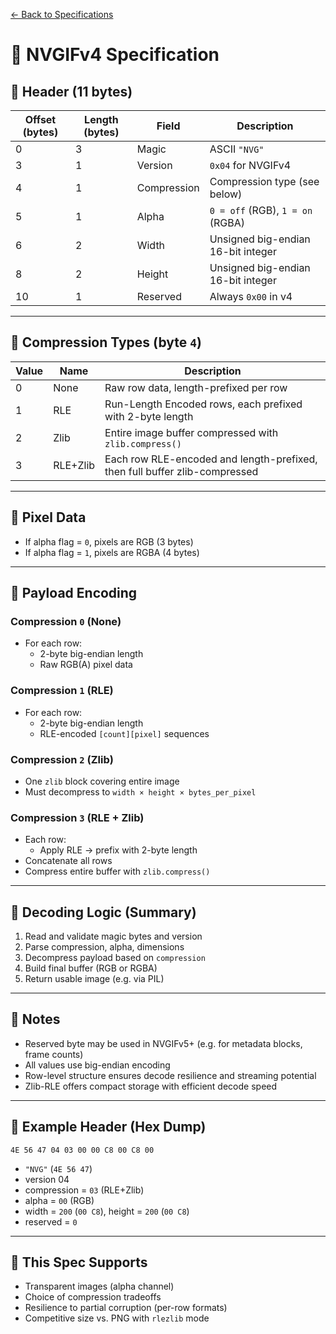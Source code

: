 [&larr; Back to Specifications](README.md)
# 📄 NVGIFv4 Specification

## 🧠 Header (11 bytes)

| Offset (bytes) | Length (bytes) | Field            | Description                                 |
|----------------|----------------|------------------|---------------------------------------------|
| 0              | 3              | Magic            | ASCII `"NVG"`                                |
| 3              | 1              | Version          | `0x04` for NVGIFv4                          |
| 4              | 1              | Compression      | Compression type (see below)               |
| 5              | 1              | Alpha            | `0 = off` (RGB), `1 = on` (RGBA)            |
| 6              | 2              | Width            | Unsigned big-endian 16-bit integer          |
| 8              | 2              | Height           | Unsigned big-endian 16-bit integer          |
| 10             | 1              | Reserved         | Always `0x00` in v4                          |

---

## 💾 Compression Types (byte `4`)

| Value | Name        | Description                                                 |
|-------|-------------|-------------------------------------------------------------|
| 0     | None        | Raw row data, length-prefixed per row                        |
| 1     | RLE         | Run-Length Encoded rows, each prefixed with 2-byte length   |
| 2     | Zlib        | Entire image buffer compressed with `zlib.compress()`       |
| 3     | RLE+Zlib    | Each row RLE-encoded and length-prefixed, then full buffer zlib-compressed |

---

## 🎨 Pixel Data

- If alpha flag = `0`, pixels are RGB (3 bytes)
- If alpha flag = `1`, pixels are RGBA (4 bytes)

---

## 🧱 Payload Encoding

### Compression `0` (None)

- For each row:
  - 2-byte big-endian length
  - Raw RGB(A) pixel data

### Compression `1` (RLE)

- For each row:
  - 2-byte big-endian length
  - RLE-encoded `[count][pixel]` sequences

### Compression `2` (Zlib)

- One `zlib` block covering entire image
- Must decompress to `width × height × bytes_per_pixel`

### Compression `3` (RLE + Zlib)

- Each row:
  - Apply RLE → prefix with 2-byte length
- Concatenate all rows
- Compress entire buffer with `zlib.compress()`

---

## 🔄 Decoding Logic (Summary)

1. Read and validate magic bytes and version
2. Parse compression, alpha, dimensions
3. Decompress payload based on `compression`
4. Build final buffer (RGB or RGBA)
5. Return usable image (e.g. via PIL)

---

## 🚀 Notes

- Reserved byte may be used in NVGIFv5+ (e.g. for metadata blocks, frame counts)
- All values use big-endian encoding
- Row-level structure ensures decode resilience and streaming potential
- Zlib-RLE offers compact storage with efficient decode speed

---

## 📌 Example Header (Hex Dump)

```
4E 56 47 04 03 00 00 C8 00 C8 00
```

- `"NVG"` (`4E 56 47`)
- version 04
- compression = `03` (RLE+Zlib)
- alpha = `00` (RGB)
- width = `200` (`00 C8`), height = `200` (`00 C8`)
- reserved = `0`

---

## 🧃 This Spec Supports

- Transparent images (alpha channel)
- Choice of compression tradeoffs
- Resilience to partial corruption (per-row formats)
- Competitive size vs. PNG with `rlezlib` mode
